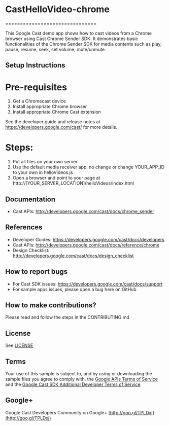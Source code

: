 # CastHelloVideo-chrome
===============================

This Google Cast demo app shows how to cast videos from a Chrome browser using Cast Chrome Sender SDK. It demonstrates basic functionalities of the Chrome Sender SDK for media contents such as play, pause, resume, seek, set volume, mute/unmute.

## Setup Instructions

# Pre-requisites
 1. Get a Chromecast device
 2. Install appropriate Chrome browser
 3. Install appropriate Chrome Cast extension

 See the developer guide and release notes at https://developers.google.com/cast/ for more details.

# Steps:
 1. Put all files on your own server
 2. Use the default media receiver app: no change or change YOUR_APP_ID to your own in helloVideos.js
 4. Open a browser and point to your page at http://[YOUR_SERVER_LOCATION]/helloVideos/index.html

## Documentation
* Cast APIs: http://developers.google.com/cast/docs/chrome_sender

## References
* Developer Guides: https://developers.google.com/cast/docs/developers
* Cast APIs: http://developers.google.com/cast/docs/reference/chrome
* Design Checklist: http://developers.google.com/cast/docs/design_checklist

## How to report bugs
* For Cast SDK issues: https://developers.google.com/cast/docs/support
* For sample apps issues, please open a bug here on GitHub

## How to make contributions?
Please read and follow the steps in the CONTRIBUTING.md

## License
See [LICENSE](LICENSE)

## Terms
Your use of this sample is subject to, and by using or downloading the sample files you agree to comply with, the [Google APIs Terms of Service](https://developers.google.com/terms/) and the [Google Cast SDK Additional Developer Terms of Service](https://developers.google.com/cast/docs/terms/).

## Google+
 Google Cast Developers Community on Google+ [http://goo.gl/TPLDxj](http://goo.gl/TPLDxj)
